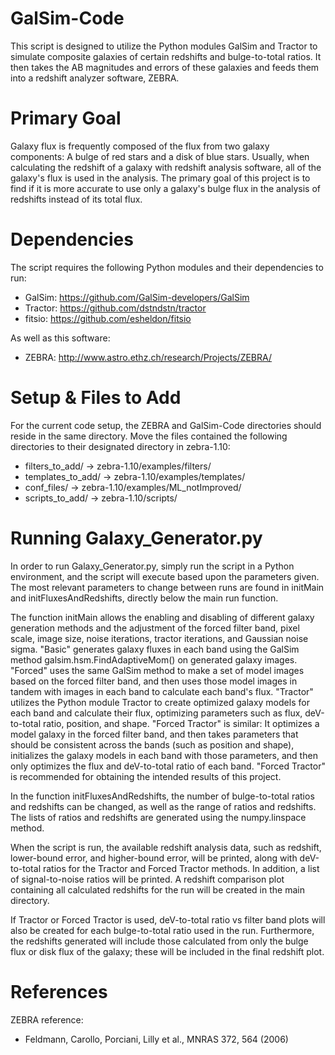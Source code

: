 GalSim-Code
===========

This script is designed to utilize the Python modules GalSim and Tractor to simulate composite galaxies of certain redshifts and bulge-to-total ratios.  It then takes the AB magnitudes and errors of these galaxies and feeds them into a redshift analyzer software, ZEBRA.


Primary Goal
============

Galaxy flux is frequently composed of the flux from two galaxy components:  A bulge of red stars and a disk of blue stars.  Usually, when calculating the redshift of a galaxy with redshift analysis software, all of the galaxy's flux is used in the analysis.  The primary goal of this project is to find if it is more accurate to use only a galaxy's bulge flux in the analysis of redshifts instead of its total flux.


Dependencies
============

The script requires the following Python modules and their dependencies to run:

* GalSim: https://github.com/GalSim-developers/GalSim
* Tractor: https://github.com/dstndstn/tractor
* fitsio: https://github.com/esheldon/fitsio

As well as this software:
* ZEBRA: http://www.astro.ethz.ch/research/Projects/ZEBRA/


Setup & Files to Add
====================

For the current code setup, the ZEBRA and GalSim-Code directories should reside in the same directory.  Move the files contained the following directories to their designated directory in zebra-1.10:

* filters_to_add/		->	zebra-1.10/examples/filters/
* templates_to_add/	->	zebra-1.10/examples/templates/
* conf_files/		    ->	zebra-1.10/examples/ML_notImproved/
* scripts_to_add/		->	zebra-1.10/scripts/


Running Galaxy_Generator.py
===========================

In order to run Galaxy_Generator.py, simply run the script in a Python environment, and the script will execute based upon the parameters given.  The most relevant parameters to change between runs are found in initMain and initFluxesAndRedshifts, directly below the main run function.

The function initMain allows the enabling and disabling of different galaxy generation methods and the adjustment of the forced filter band, pixel scale, image size, noise iterations, tractor iterations, and Gaussian noise sigma.  "Basic" generates galaxy fluxes in each band using the GalSim method galsim.hsm.FindAdaptiveMom() on generated galaxy images.  "Forced" uses the same GalSim method to make a set of model images based on the forced filter band, and then uses those model images in tandem with images in each band to calculate each band's flux.  "Tractor" utilizes the Python module Tractor to create optimized galaxy models for each band and calculate their flux, optimizing parameters such as flux, deV-to-total ratio, position, and shape.  "Forced Tractor" is similar: It optimizes a model galaxy in the forced filter band, and then takes parameters that should be consistent across the bands (such as position and shape), initializes the galaxy models in each band with those parameters, and then only optimizes the flux and deV-to-total ratio of each band.  "Forced Tractor" is recommended for obtaining the intended results of this project.

In the function initFluxesAndRedshifts, the number of bulge-to-total ratios and redshifts can be changed, as well as the range of ratios and redshifts.  The lists of ratios and redshifts are generated using the numpy.linspace method.

When the script is run, the available redshift analysis data, such as redshift, lower-bound error, and higher-bound error, will be printed, along with deV-to-total ratios for the Tractor and Forced Tractor methods.  In addition, a list of signal-to-noise ratios will be printed.  A redshift comparison plot containing all calculated redshifts for the run will be created in the main directory.  

If Tractor or Forced Tractor is used, deV-to-total ratio vs filter band plots will also be created for each bulge-to-total ratio used in the run.  Furthermore, the redshifts generated will include those calculated from only the bulge flux or disk flux of the galaxy; these will be included in the final redshift plot.


References
==========

ZEBRA reference:
* Feldmann, Carollo, Porciani, Lilly et al., MNRAS 372, 564 (2006)
